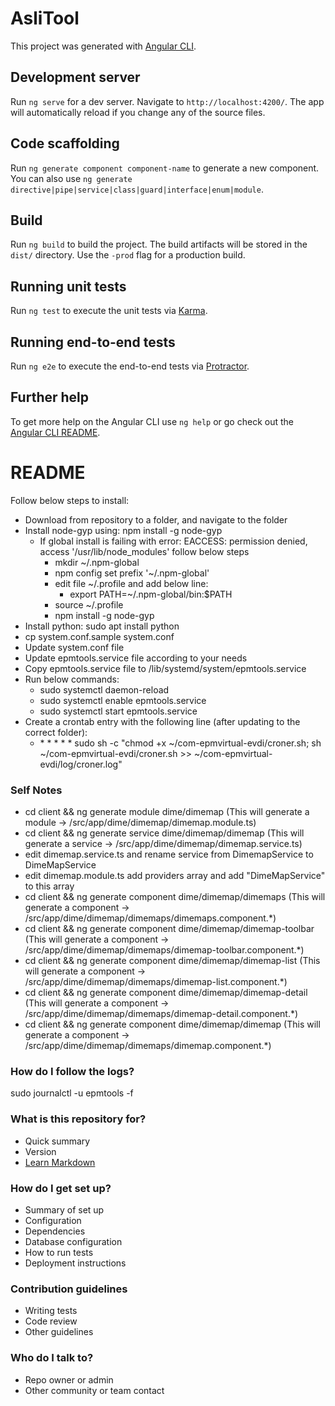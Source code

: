 # AsliTool

This project was generated with [Angular CLI](https://github.com/angular/angular-cli).

## Development server

Run `ng serve` for a dev server. Navigate to `http://localhost:4200/`. The app will automatically reload if you change any of the source files.

## Code scaffolding

Run `ng generate component component-name` to generate a new component. You can also use `ng generate directive|pipe|service|class|guard|interface|enum|module`.

## Build

Run `ng build` to build the project. The build artifacts will be stored in the `dist/` directory. Use the `-prod` flag for a production build.

## Running unit tests

Run `ng test` to execute the unit tests via [Karma](https://karma-runner.github.io).

## Running end-to-end tests

Run `ng e2e` to execute the end-to-end tests via [Protractor](http://www.protractortest.org/).

## Further help

To get more help on the Angular CLI use `ng help` or go check out the [Angular CLI README](https://github.com/angular/angular-cli/blob/master/README.md).

# README #

Follow below steps to install:

* Download from repository to a folder, and navigate to the folder
* Install node-gyp using: npm install -g node-gyp
	* If global install is failing with error: EACCESS: permission denied, access '/usr/lib/node_modules' follow below steps
		* mkdir ~/.npm-global
		* npm config set prefix '~/.npm-global'
		* edit file ~/.profile and add below line:
			* export PATH=~/.npm-global/bin:$PATH
		* source ~/.profile
		* npm install -g node-gyp
* Install python: sudo apt install python
* cp system.conf.sample system.conf
* Update system.conf file
* Update epmtools.service file according to your needs
* Copy epmtools.service file to /lib/systemd/system/epmtools.service
* Run below commands:
	* sudo systemctl daemon-reload
	* sudo systemctl enable epmtools.service
	* sudo systemctl start epmtools.service
* Create a crontab entry with the following line (after updating to the correct folder):
	* \* \* \* \* \* sudo sh -c "chmod +x ~/com-epmvirtual-evdi/croner.sh;  sh ~/com-epmvirtual-evdi/croner.sh  >> ~/com-epmvirtual-evdi/log/croner.log"

### Self Notes ###
* cd client && ng generate module dime/dimemap                                        (This will generate a module -> /src/app/dime/dimemap/dimemap.module.ts)
* cd client && ng generate service dime/dimemap/dimemap                               (This will generate a service -> /src/app/dime/dimemap/dimemap.service.ts)
* edit dimemap.service.ts and rename service from DimemapService to DimeMapService
* edit dimemap.module.ts add providers array and add "DimeMapService" to this array
* cd client && ng generate component dime/dimemap/dimemaps                            (This will generate a component -> /src/app/dime/dimemap/dimemaps/dimemaps.component.*)
* cd client && ng generate component dime/dimemap/dimemap-toolbar                     (This will generate a component -> /src/app/dime/dimemap/dimemaps/dimemap-toolbar.component.*)
* cd client && ng generate component dime/dimemap/dimemap-list                        (This will generate a component -> /src/app/dime/dimemap/dimemaps/dimemap-list.component.*)
* cd client && ng generate component dime/dimemap/dimemap-detail                      (This will generate a component -> /src/app/dime/dimemap/dimemaps/dimemap-detail.component.*)
* cd client && ng generate component dime/dimemap/dimemap                             (This will generate a component -> /src/app/dime/dimemap/dimemaps/dimemap.component.*)
	
### How do I follow the logs? ###
sudo journalctl -u epmtools -f

### What is this repository for? ###

* Quick summary
* Version
* [Learn Markdown](https://bitbucket.org/tutorials/markdowndemo)

### How do I get set up? ###

* Summary of set up
* Configuration
* Dependencies
* Database configuration
* How to run tests
* Deployment instructions

### Contribution guidelines ###

* Writing tests
* Code review
* Other guidelines

### Who do I talk to? ###

* Repo owner or admin
* Other community or team contact